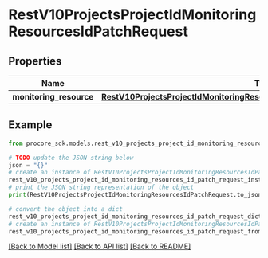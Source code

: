# RestV10ProjectsProjectIdMonitoringResourcesIdPatchRequest


## Properties

Name | Type | Description | Notes
------------ | ------------- | ------------- | -------------
**monitoring_resource** | [**RestV10ProjectsProjectIdMonitoringResourcesIdPatchRequestMonitoringResource**](RestV10ProjectsProjectIdMonitoringResourcesIdPatchRequestMonitoringResource.md) |  | 

## Example

```python
from procore_sdk.models.rest_v10_projects_project_id_monitoring_resources_id_patch_request import RestV10ProjectsProjectIdMonitoringResourcesIdPatchRequest

# TODO update the JSON string below
json = "{}"
# create an instance of RestV10ProjectsProjectIdMonitoringResourcesIdPatchRequest from a JSON string
rest_v10_projects_project_id_monitoring_resources_id_patch_request_instance = RestV10ProjectsProjectIdMonitoringResourcesIdPatchRequest.from_json(json)
# print the JSON string representation of the object
print(RestV10ProjectsProjectIdMonitoringResourcesIdPatchRequest.to_json())

# convert the object into a dict
rest_v10_projects_project_id_monitoring_resources_id_patch_request_dict = rest_v10_projects_project_id_monitoring_resources_id_patch_request_instance.to_dict()
# create an instance of RestV10ProjectsProjectIdMonitoringResourcesIdPatchRequest from a dict
rest_v10_projects_project_id_monitoring_resources_id_patch_request_from_dict = RestV10ProjectsProjectIdMonitoringResourcesIdPatchRequest.from_dict(rest_v10_projects_project_id_monitoring_resources_id_patch_request_dict)
```
[[Back to Model list]](../README.md#documentation-for-models) [[Back to API list]](../README.md#documentation-for-api-endpoints) [[Back to README]](../README.md)


